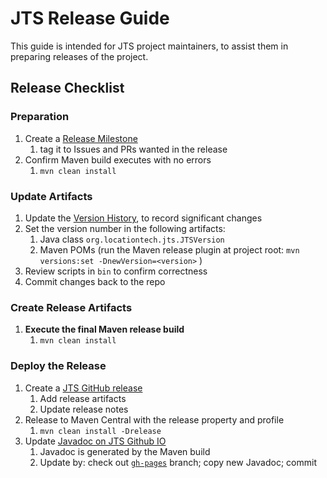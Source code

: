 # JTS Release Guide

This guide is intended for JTS project maintainers, 
to assist them in preparing releases of the project.

## Release Checklist

### Preparation
1. Create a [Release Milestone](https://github.com/locationtech/jts/milestones)
   1. tag it to Issues and PRs wanted in the release
1. Confirm Maven build executes with no errors
   1. `mvn clean install`

### Update Artifacts
1. Update the [Version History](https://github.com/locationtech/jts/blob/master/doc/JTS_Version_History.html), to record significant changes
1. Set the version number in the following artifacts:
   1. Java class `org.locationtech.jts.JTSVersion`
   1. Maven POMs (run the Maven release plugin at project root: `mvn versions:set -DnewVersion=<version>` )
1. Review scripts in `bin` to confirm correctness
1. Commit changes back to the repo

### Create Release Artifacts
1. **Execute the final Maven release build**
   1. `mvn clean install`

### Deploy the Release
1. Create a [JTS GitHub release](https://github.com/locationtech/jts/releases)
   1. Add release artifacts
   1. Update release notes
1. Release to Maven Central with the release property and profile 
   1. `mvn clean install -Drelease `
1. Update [Javadoc on JTS Github IO](http://locationtech.github.io/jts/javadoc/)
   1. Javadoc is generated by the Maven build
   1. Update by: check out [`gh-pages`](https://github.com/locationtech/jts/tree/gh-pages) branch; copy new Javadoc; commit

